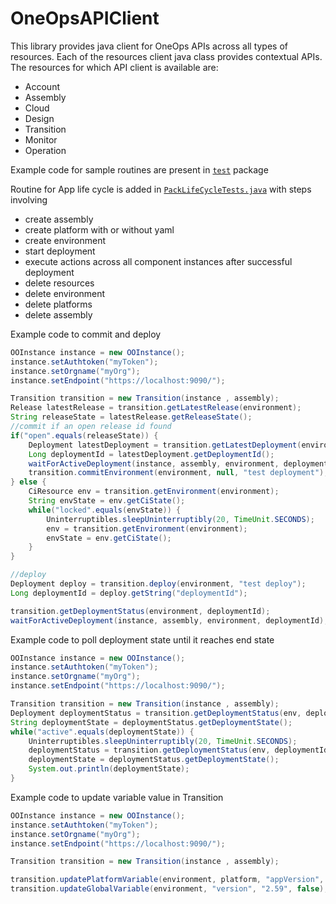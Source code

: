 # OneOpsAPIClient
This library provides java client for OneOps APIs across all types of resources. Each of the resources client java class provides contextual APIs. The resources for which API client is available are:
- Account
- Assembly
- Cloud
- Design
- Transition
- Monitor
- Operation

Example code for sample routines are present in [`test`](https://gecgithub01.walmart.com/oneops/OneOpsAPIClient/tree/master/src/test/java/com/oneops/api/util) package

Routine for App life cycle is added in [`PackLifeCycleTests.java`](https://gecgithub01.walmart.com/oneops/OneOpsAPIClient/blob/master/src/test/java/com/oneops/api/util/PackLifeCycleTests.java) with steps involving
- create assembly
- create platform with or without yaml
- create environment
- start deployment
- execute actions across all component instances after successful deployment
- delete resources
- delete environment
- delete platforms
- delete assembly

Example code to commit and deploy
```java
OOInstance instance = new OOInstance();
instance.setAuthtoken("myToken");
instance.setOrgname("myOrg");
instance.setEndpoint("https://localhost:9090/");

Transition transition = new Transition(instance , assembly);
Release latestRelease = transition.getLatestRelease(environment);
String releaseState = latestRelease.getReleaseState();
//commit if an open release id found
if("open".equals(releaseState)) {
	Deployment latestDeployment = transition.getLatestDeployment(environment);
	Long deploymentId = latestDeployment.getDeploymentId();
	waitForActiveDeployment(instance, assembly, environment, deploymentId);
	transition.commitEnvironment(environment, null, "test deployment");
} else {
	CiResource env = transition.getEnvironment(environment);
	String envState = env.getCiState();
	while("locked".equals(envState)) {
		Uninterruptibles.sleepUninterruptibly(20, TimeUnit.SECONDS);
		env = transition.getEnvironment(environment);
		envState = env.getCiState();
	}
}

//deploy
Deployment deploy = transition.deploy(environment, "test deploy");
Long deploymentId = deploy.getString("deploymentId");

transition.getDeploymentStatus(environment, deploymentId);
waitForActiveDeployment(instance, assembly, environment, deploymentId);
```

Example code to poll deployment state until it reaches end state
```java
OOInstance instance = new OOInstance();
instance.setAuthtoken("myToken");
instance.setOrgname("myOrg");
instance.setEndpoint("https://localhost:9090/");

Transition transition = new Transition(instance , assembly);
Deployment deploymentStatus = transition.getDeploymentStatus(env, deploymentId);
String deploymentState = deploymentStatus.getDeploymentState();
while("active".equals(deploymentState)) {
	Uninterruptibles.sleepUninterruptibly(20, TimeUnit.SECONDS);
	deploymentStatus = transition.getDeploymentStatus(env, deploymentId);
	deploymentState = deploymentStatus.getDeploymentState();
	System.out.println(deploymentState);
} 

```

Example code to update variable value in Transition
```java
OOInstance instance = new OOInstance();
instance.setAuthtoken("myToken");
instance.setOrgname("myOrg");
instance.setEndpoint("https://localhost:9090/");

Transition transition = new Transition(instance , assembly);

transition.updatePlatformVariable(environment, platform, "appVersion", "2.59", false);
transition.updateGlobalVariable(environment, "version", "2.59", false);
```

